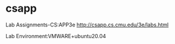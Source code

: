 # csapp
Lab Assignments-CS:APP3e    http://csapp.cs.cmu.edu/3e/labs.html

Lab Environment:VMWARE+ubuntu20.04
